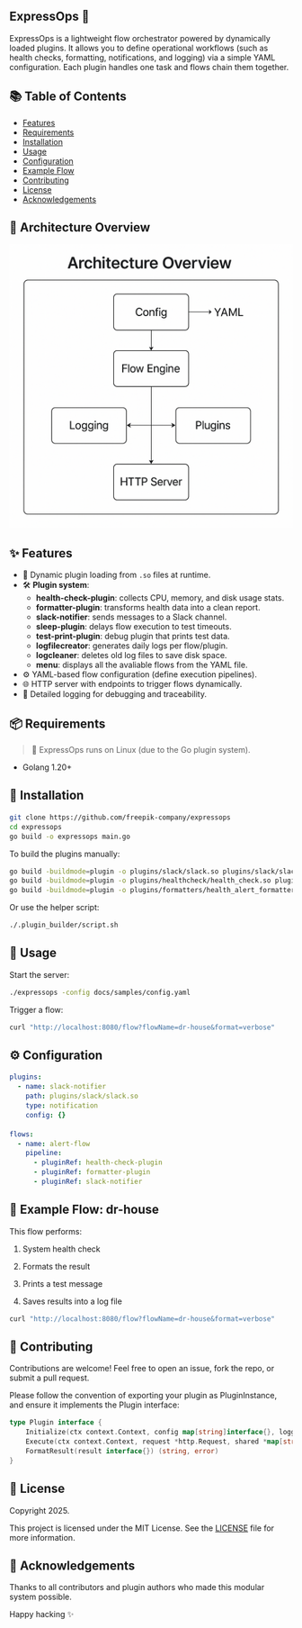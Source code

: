 ## ExpressOps 🚀

ExpressOps is a lightweight flow orchestrator powered by dynamically loaded plugins. It allows you to define operational workflows (such as health checks, formatting, notifications, and logging) via a simple YAML configuration. Each plugin handles one task and flows chain them together.

## 📚 Table of Contents

- [Features](#-features)
- [Requirements](#-requirements)
- [Installation](#-installation)
- [Usage](#-usage)
- [Configuration](#-configuration)
- [Example Flow](#-example-flow-dr-house)
- [Contributing](#-contributing)
- [License](#-license)
- [Acknowledgements](#-acknowledgements)


## 🧭 Architecture Overview

![ExpressOps Architecture](docs/img/architecture.png)


## ✨ Features

- 🔌 Dynamic plugin loading from `.so` files at runtime.
- 🛠️ **Plugin system**:
  - **health-check-plugin**: collects CPU, memory, and disk usage stats.
  - **formatter-plugin**: transforms health data into a clean report.
  - **slack-notifier**: sends messages to a Slack channel.
  - **sleep-plugin**: delays flow execution to test timeouts.
  - **test-print-plugin**: debug plugin that prints test data.
  - **logfilecreator**: generates daily logs per flow/plugin.
  - **logcleaner**: deletes old log files to save disk space.
  - **menu**: displays all the avaliable flows from the YAML file.
- ⚙️ YAML-based flow configuration (define execution pipelines).
- 🌐 HTTP server with endpoints to trigger flows dynamically.
- 📜 Detailed logging for debugging and traceability.


## 📦 Requirements

> 🐧 ExpressOps runs on Linux (due to the Go plugin system).
- Golang 1.20+



## 🔧 Installation

```bash
git clone https://github.com/freepik-company/expressops
cd expressops
go build -o expressops main.go
```


To build the plugins manually:

```bash
go build -buildmode=plugin -o plugins/slack/slack.so plugins/slack/slack.go
go build -buildmode=plugin -o plugins/healthcheck/health_check.so plugins/healthcheck/health_check.go
go build -buildmode=plugin -o plugins/formatters/health_alert_formatter.so plugins/formatters/health_alert_formatter.go
```

Or use the helper script:
```bash
./.plugin_builder/script.sh
```

## 🚀 Usage

Start the server:
```bash
./expressops -config docs/samples/config.yaml
```
Trigger a flow:
```bash
curl "http://localhost:8080/flow?flowName=dr-house&format=verbose"
```

## ⚙️ Configuration
```yaml
plugins:
  - name: slack-notifier
    path: plugins/slack/slack.so
    type: notification
    config: {}

flows:
  - name: alert-flow
    pipeline:
      - pluginRef: health-check-plugin
      - pluginRef: formatter-plugin
      - pluginRef: slack-notifier
```


## 🧪 Example Flow: dr-house

This flow performs:

1. System health check

2. Formats the result

3. Prints a test message

4. Saves results into a log file
```bash
curl "http://localhost:8080/flow?flowName=dr-house&format=verbose"
```

## 🤝 Contributing

Contributions are welcome! Feel free to open an issue, fork the repo, or submit a pull request.

Please follow the convention of exporting your plugin as PluginInstance, and ensure it implements the Plugin interface:
```go
type Plugin interface {
    Initialize(ctx context.Context, config map[string]interface{}, logger *logrus.Logger) error
    Execute(ctx context.Context, request *http.Request, shared *map[string]any) (interface{}, error)
    FormatResult(result interface{}) (string, error)
}
```

## 🪪 License

Copyright 2025.

This project is licensed under the MIT License. See the [LICENSE](LICENSE) file for more information.


## 🙏 Acknowledgements

Thanks to all contributors and plugin authors who made this modular system possible.


Happy hacking ✨